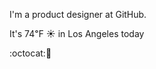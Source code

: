 I'm a product designer at GitHub.

It's 74&#8457; &#9728; in Los Angeles today

:octocat::hamburger: